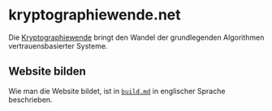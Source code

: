 # kryptographiewende.net

Die [Kryptographiewende](src/jekyll/index.md) bringt den Wandel der grundlegenden Algorithmen vertrauensbasierter Systeme.

## Website bilden

Wie man die Website bildet, ist in [`build.md`](build.md) in englischer Sprache beschrieben.

